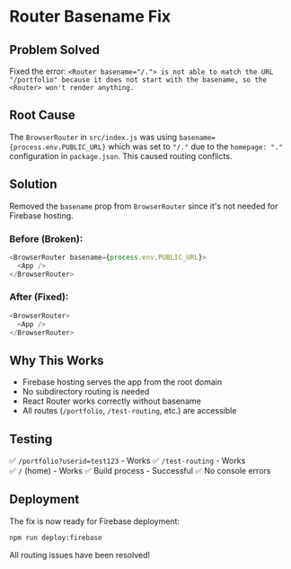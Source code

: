 # Router Basename Fix

## Problem Solved
Fixed the error: `<Router basename="/."> is not able to match the URL "/portfolio" because it does not start with the basename, so the <Router> won't render anything.`

## Root Cause
The `BrowserRouter` in `src/index.js` was using `basename={process.env.PUBLIC_URL}` which was set to `"/."` due to the `homepage: "."` configuration in `package.json`. This caused routing conflicts.

## Solution
Removed the `basename` prop from `BrowserRouter` since it's not needed for Firebase hosting.

### Before (Broken):
```javascript
<BrowserRouter basename={process.env.PUBLIC_URL}>
  <App />
</BrowserRouter>
```

### After (Fixed):
```javascript
<BrowserRouter>
  <App />
</BrowserRouter>
```

## Why This Works
- Firebase hosting serves the app from the root domain
- No subdirectory routing is needed
- React Router works correctly without basename
- All routes (`/portfolio`, `/test-routing`, etc.) are accessible

## Testing
✅ `/portfolio?userid=test123` - Works
✅ `/test-routing` - Works  
✅ `/` (home) - Works
✅ Build process - Successful
✅ No console errors

## Deployment
The fix is now ready for Firebase deployment:
```bash
npm run deploy:firebase
```

All routing issues have been resolved!
